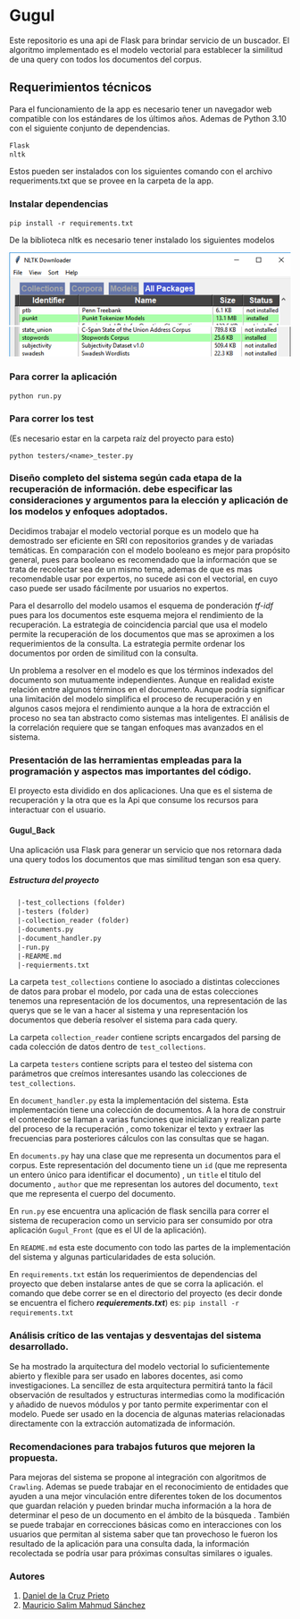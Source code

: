 # Gugul

Este repositorio es una api de Flask para brindar servicio de un buscador. El algoritmo implementado es el modelo vectorial para establecer la similitud de una query con todos los documentos del corpus.

## Requerimientos técnicos

Para el funcionamiento de la app es necesario tener un navegador web compatible con los estándares de los últimos años. Ademas de Python 3.10 con el siguiente conjunto de dependencias.

```
Flask
nltk
```

Estos pueden ser instalados con los siguientes comando con el archivo requeriments.txt que se provee en la carpeta de la app.

### Instalar dependencias

```
pip install -r requirements.txt
```

De la biblioteca nltk es necesario tener instalado los siguientes modelos 

![package1.nltk](report\img\packagesnltk.png)
![package2.nltk](report\img\packagesnltk2.png)



### Para correr la aplicación 
```
python run.py
```

### Para correr los test

  (Es necesario estar en la carpeta raíz del proyecto para esto)
```
python testers/<name>_tester.py
```


### Diseño completo del sistema según cada etapa de la recuperación de información. debe especificar las consideraciones y argumentos para la elección y aplicación de los modelos y enfoques adoptados.

Decidimos trabajar el modelo vectorial porque es un modelo que ha demostrado ser eficiente en SRI con repositorios grandes y de variadas temáticas. En comparación con el modelo booleano es mejor para propósito general, pues para booleano es recomendado que la información que se trata de recolectar sea de un mismo tema, ademas de que es mas recomendable usar por expertos, no sucede asi con el vectorial, en cuyo caso puede ser usado fácilmente por usuarios no expertos.

Para el desarrollo del modelo usamos el esquema de ponderación *tf-idf* pues para los documentos este esquema mejora el rendimiento de la recuperación. La estrategia de coincidencia parcial que usa el modelo permite la recuperación de los documentos que mas se aproximen a los requerimientos de la consulta. La estrategia permite ordenar los documentos por orden de similitud con la consulta.

Un problema a resolver en el modelo es que  los términos indexados del documento son mutuamente independientes. Aunque en realidad existe relación entre algunos términos en el documento. Aunque podría significar una limitación del modelo simplifica el proceso de recuperación y en algunos casos mejora el rendimiento aunque a la hora de extracción el proceso no sea tan abstracto como sistemas mas inteligentes. El análisis de la correlación requiere que se tangan enfoques mas avanzados en el sistema.

### Presentación de las herramientas empleadas para la programación y aspectos mas importantes del código.

El proyecto esta dividido en dos aplicaciones. Una que es el sistema de recuperación y la otra que es la Api que consume los recursos para interactuar con el usuario.

#### Gugul_Back
Una aplicación usa Flask para generar un servicio que nos retornara dada una query todos los documentos que mas similitud tengan son esa query.

##### Estructura del proyecto
```
  |-test_collections (folder)
  |-testers (folder)
  |-collection_reader (folder)
  |-documents.py
  |-document_handler.py
  |-run.py
  |-REARME.md
  |-requierments.txt
```

La carpeta `test_collections` contiene lo asociado a distintas colecciones de datos para probar el modelo, por cada una de estas colecciones tenemos una representación de los documentos, una representación de las querys que se le van a hacer al sistema y una representación los documentos que debería resolver el sistema para cada query. 

La carpeta `collection_reader` contiene scripts encargados del parsing de cada colección de datos dentro de `test_collections`. 

La carpeta `testers` contiene scripts para el testeo del sistema con parámetros que creímos interesantes usando las colecciones de `test_collections`.


En `document_handler.py` esta la implementación del sistema. Esta implementación tiene una colección de documentos. A la hora de construir el contenedor se llaman a varias funciones que inicializan y realizan parte del proceso de la recuperación , como tokenizar el texto y extraer las frecuencias para posteriores cálculos con las consultas que se hagan.

En `documents.py` hay una clase que me representa un documentos para el corpus. Este representación del documento tiene un `id` (que me representa un entero único para identificar el documento) , un `title` el titulo del documento , `author` que me representan los autores del documento, `text` que me representa el cuerpo del documento.

En `run.py` ese encuentra una aplicación de flask sencilla para correr el sistema de recuperacion como un servicio para ser consumido por otra aplicación `Gugul_Front` (que es el UI de la aplicación).

En `README.md` esta este documento con todo las partes de la implementación del sistema y algunas particularidades de esta solución.

En `requirements.txt` están los requerimientos de dependencias del proyecto que deben instalarse antes de que se corra la aplicación. el comando que debe correr se en el directorio del proyecto (es decir donde se encuentra el fichero ***requierements.txt***) es: ```pip install -r requirements.txt```



### Análisis crítico de las ventajas y desventajas del sistema desarrollado.

Se ha mostrado la arquitectura del modelo vectorial lo suficientemente abierto y flexible para ser usado en labores docentes, asi como investigaciones. La sencillez de esta arquitectura permitirá tanto la fácil observación de resultados y estructuras intermedias como la modificación y añadido de nuevos módulos y por tanto permite experimentar con el modelo. Puede ser usado en la docencia de algunas materias relacionadas directamente con la extracción automatizada de información.


### Recomendaciones para trabajos futuros que mejoren la propuesta.

Para mejoras del sistema se propone al integración con algoritmos de `Crawling`. Ademas se puede trabajar en el reconocimiento de entidades que ayuden a una mejor vinculación entre diferentes token de los documentos que guardan relación y pueden brindar mucha información a la hora de determinar el peso de un documento en el ámbito de la búsqueda . También se puede trabajar en correcciones básicas como en interacciones con los usuarios que permitan al sistema saber que tan provechoso le fueron los resultado de la aplicación para una consulta dada, la información recolectada se podría usar para próximas consultas similares o iguales.


### Autores
1. [Daniel de la Cruz Prieto](https://github.com/dcruzp)
2. [Mauricio Salim Mahmud Sánchez](https://github.com/maux96)
